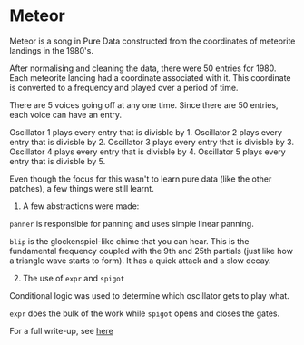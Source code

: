# Meteor

Meteor is a song in Pure Data constructed from the coordinates of meteorite
landings in the 1980's.

After normalising and cleaning the data, there were 50 entries for 1980. Each
meteorite landing had a coordinate associated with it. This coordinate is
converted to a frequency and played over a period of time.

There are 5 voices going off at any one time. Since there are 50 entries, each
voice can have an entry.

Oscillator 1 plays every entry that is divisble by 1.
Oscillator 2 plays every entry that is divisble by 2.
Oscillator 3 plays every entry that is divisble by 3.
Oscillator 4 plays every entry that is divisble by 4.
Oscillator 5 plays every entry that is divisble by 5.

Even though the focus for this wasn't to learn pure data (like the other patches), a few things were still learnt.

1) A few abstractions were made:

`panner` is responsible for panning and uses simple linear panning.

`blip` is the glockenspiel-like chime that you can hear. This is the fundamental
frequency coupled with the 9th and 25th partials (just like how a triangle wave starts to
form). It has a quick attack and a slow decay.

2) The use of `expr` and `spigot`

Conditional logic was used to determine which oscillator gets to play what.

`expr` does the bulk of the work while `spigot` opens and closes the gates.

For a full write-up, see
[here](https://github.com/joereynolds/life/docs/pure-data/meteors/docs/meteor.md)
